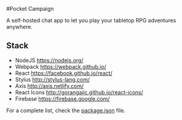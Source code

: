 #Pocket Campaign

A self-hosted chat app to let you play your tabletop RPG adventures anywhere.

## Stack

* NodeJS <https://nodejs.org/>
* Webpack <https://webpack.github.io/>
* React <https://facebook.github.io/react/>
* Stylus <http://stylus-lang.com/>
* Axis <http://axis.netlify.com/>
* React Icons <http://gorangajic.github.io/react-icons/>
* Firebase <https://firebase.google.com/>

For a complete list, check the [package.json](./package.json) file.

